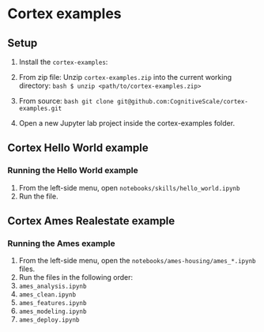 # Cortex examples

## Setup

1. Install the `cortex-examples`:
  1. From zip file: Unzip `cortex-examples.zip` into the current working directory:
    ```bash
      $ unzip <path/to/cortex-examples.zip>
    ```
  2. From source:
    ```bash
      git clone git@github.com:CognitiveScale/cortex-examples.git
    ```
    
2. Open a new Jupyter lab project inside the cortex-examples folder. 

## Cortex Hello World example

### Running the Hello World example

1. From the left-side menu, open `notebooks/skills/hello_world.ipynb`
2. Run the file.



## Cortex  Ames Realestate example
### Running the Ames example

1. From the left-side menu, open the `notebooks/ames-housing/ames_*.ipynb` files.
2. Run the files in the following order:
  1. `ames_analysis.ipynb`
  2. `ames_clean.ipynb`
  3. `ames_features.ipynb`
  4. `ames_modeling.ipynb`
  5. `ames_deploy.ipynb`


